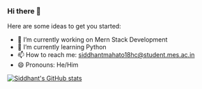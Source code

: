 ### Hi there 👋

Here are some ideas to get you started:

- 🔭 I’m currently working on Mern Stack Development
- 🌱 I’m currently learning Python
- 📫 How to reach me: siddhantmahato18hc@student.mes.ac.in
- 😄 Pronouns: He/Him


[![Siddhant's GitHub stats](https://github-readme-stats.vercel.app/api?username=Siddhantm09)](https://github.com/anuraghazra/github-readme-stats)

